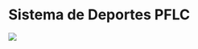 # Sistema de Deportes PFLC


![](http://www.cetys.mx/noticias//wp-content/uploads/2016/05/cetys_2.jpg)

